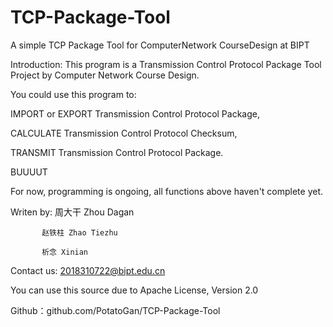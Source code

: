 # TCP-Package-Tool
A simple TCP Package Tool for ComputerNetwork CourseDesign at BIPT

Introduction: This program is a Transmission Control Protocol Package Tool Project by Computer Network Course Design. 

You could use this program to: 

IMPORT or EXPORT Transmission Control Protocol Package,

CALCULATE Transmission Control Protocol Checksum,

TRANSMIT Transmission Control Protocol Package.

BUUUUT

For now, programming is ongoing, all functions above haven't complete yet.


Writen by: 周大干 Zhou Dagan

           赵铁柱 Zhao Tiezhu
           
           析念 Xinian
           
Contact us: 2018310722@bipt.edu.cn

You can use this source due to Apache License, Version 2.0

Github：github.com/PotatoGan/TCP-Package-Tool
